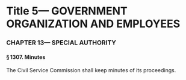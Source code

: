 
# Title 5— GOVERNMENT ORGANIZATION AND EMPLOYEES
### CHAPTER 13— SPECIAL AUTHORITY
#### § 1307. Minutes

The Civil Service Commission shall keep minutes of its proceedings.
